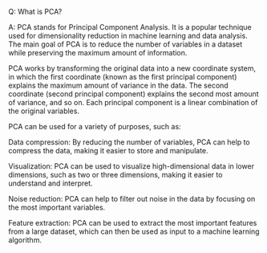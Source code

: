 Q: What is PCA?

A: PCA stands for Principal Component Analysis. It is a popular technique used for dimensionality reduction in machine learning and data analysis. The main goal of PCA is to reduce the number of variables in a dataset while preserving the maximum amount of information.

PCA works by transforming the original data into a new coordinate system, in which the first coordinate (known as the first principal component) explains the maximum amount of variance in the data. The second coordinate (second principal component) explains the second most amount of variance, and so on. Each principal component is a linear combination of the original variables.

PCA can be used for a variety of purposes, such as:

Data compression: By reducing the number of variables, PCA can help to compress the data, making it easier to store and manipulate.

Visualization: PCA can be used to visualize high-dimensional data in lower dimensions, such as two or three dimensions, making it easier to understand and interpret.

Noise reduction: PCA can help to filter out noise in the data by focusing on the most important variables.

Feature extraction: PCA can be used to extract the most important features from a large dataset, which can then be used as input to a machine learning algorithm.
